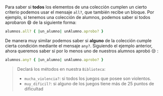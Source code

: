 Para saber si **todos** los elementos de una colección cumplen un cierto criterio podemos usar el mensaje `all?`, que también recibe un bloque. Por ejemplo, si tenemos una colección de alumnos, podemos saber si todos aprobaron :smile: de la siguiente forma:

```ruby
alumnos.all? { |un_alumno| unAlumno.aprobo? }
```

De manera muy similar podemos saber si **alguno** de la colección cumple cierta condición mediante el mensaje `any?`. Siguiendo el ejemplo anterior, ahora queremos saber si por lo menos uno de nuestros alumnos aprobó :unamused: :

```ruby
alumnos.any? { |un_alumno| unAlumno.aprobo? }
```

> Declará los métodos en nuestra `Biblioteca`:
>
> * `mucha_violencia?`: si todos los juegos que posee son violentos.
> * `muy_dificil?`: si alguno de los juegos tiene más de 25 puntos de dificultad